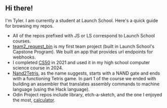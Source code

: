 ## Hi there!

I'm Tyler. I am currently a student at Launch School. Here's a quick guide for browsing my repos. 

- All of the repos prefixed with JS or LS correspond to Launch School courses.
- [team2_request_bin](https://github.com/tylermcgraw/team2_request_bin) is my first team project (built in Launch School's Capstone Program). We built an app that provides url endpoints for webhooks.
- I completed [CS50](https://github.com/me50/tylermcgraw/branches/yours) in 2021 and used it in my high school computer science course in 2024.
- [Nand2Tetris](https://github.com/tylermcgraw/Nand2Tetris), as the name suggests, starts with a NAND gate and ends with a functioning Tetris game. In part 1 of the course we ended with building an assembler that translates assembly commands to machine language (using the Hack language).
- Odin Project repos include library, etch-a-sketch, and the one I enjoyed the most, [calculator](https://github.com/tylermcgraw/calculator).
